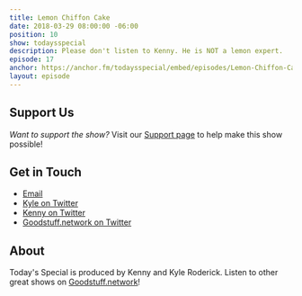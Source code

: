 ```yaml
---
title: Lemon Chiffon Cake
date: 2018-03-29 08:00:00 -06:00
position: 10
show: todaysspecial
description: Please don't listen to Kenny. He is NOT a lemon expert.
episode: 17
anchor: https://anchor.fm/todaysspecial/embed/episodes/Lemon-Chiffon-Cake-e18fcp/a-a2s9hg
layout: episode
---
```




## Support Us
*Want to support the show?* Visit our [Support page](https://goodstuff.network/support) to help make this show possible!

## Get in Touch
* [Email](mailto:kyle@goodstuff.network)
* [Kyle on Twitter](http://twitter.com/dogburps)
* [Kenny on Twitter](http://twitter.com/pizzarobotics)
* [Goodstuff.network on Twitter](http://twitter.com/goodstufffm)

## About
Today's Special is produced by Kenny and Kyle Roderick. Listen to other great shows on [Goodstuff.network](http://goodstuff.network/shows)!